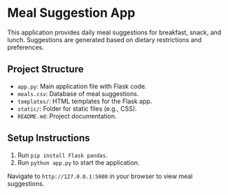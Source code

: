 # Meal Suggestion App

This application provides daily meal suggestions for breakfast, snack, and lunch. Suggestions are generated based on dietary restrictions and preferences.

## Project Structure

- `app.py`: Main application file with Flask code.
- `meals.csv`: Database of meal suggestions.
- `templates/`: HTML templates for the Flask app.
- `static/`: Folder for static files (e.g., CSS).
- `README.md`: Project documentation.

## Setup Instructions

1. Run `pip install Flask pandas`.
2. Run `python app.py` to start the application.

Navigate to `http://127.0.0.1:5000` in your browser to view meal suggestions.
